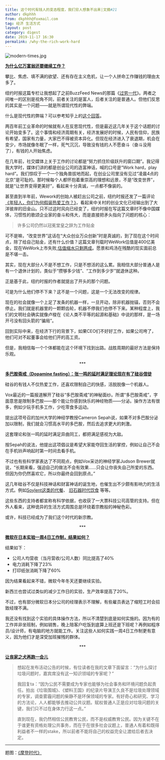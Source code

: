 ```yaml
---
title: 这个时代有钱人的变态程度，我们穷人想象不出来|文摘#21
author: dkphhh
from: dkphhh@foxmail.com
tag: 经济 生活方式
layout: post
category: digest
date: 2019-11-17 16:30
permalink: /why-the-rich-work-hard
---
```


![modern-times.jpg](https://i.loli.net/2019/11/17/ohSxKjGUMR5ZJWE.jpg)

**[为什么亿万富翁还要继续工作？]( https://cn.nytimes.com/style/20191022/rich-people-things/ )**

攀比、焦虑、填不满的欲望、还有存在主义危机，让一个人拼命工作赚钱的理由太多了。

纽约时报这篇专栏让我想起了之前BuzzFeed News的那篇《[过劳一代](https://mp.weixin.qq.com/s/offUzY6HRuVUt20hGNWbEw)》。两者之间唯一的区别是视角不同，前者关注的是富人，后者关注的是普通人。但他们反思的其实是一个问题——就是所谓现代性的弊端。

什么是现代性的弊端？可以参考知乎上的[这个回答](https://www.zhihu.com/question/24418080/answer/39975040)。

两百年前工业革命的时候就有人在反思现代性，但是最近这几年关于这个话题的讨论开始变多了。这个事情和经济周期有关，经济发展好的时候，人民有信仰，民族有希望，国家有力量，大家巴不得被资本异化。但现在经济进入了衰退期，机会在变少，市场就像冬眠了一样，死气沉沉，导致没有钱的人不愿奋斗（奋斗没用了），有钱的人开始焦虑。

在几年前，社交媒体上关于工作的讨论都是“努力抓住阶级跃升的窗口期”。我记得我大学时，媒体们讲的都是创业公司的造富神话，喊的口号是“Work hard，play hard”。我们惊叹于一个一个独角兽拔地而起，在创业公司里没有见过“凌晨4点的北京”是可耻的。那时候每个人都怀抱着重崇高的理想和远景，不是“改变世界”，就是“让世界变得更美好”，看起来十分真诚，一点都不像装的。

甚至直到半年前，Wework的创始人被赶出公司之前，纽约时报还发了一篇评论[《年轻人，你们为何假装热爱工作？》](https://cn.nytimes.com/business/20190424/against-hustle-culture-rise-and-grind-tgim/)，看起来中关村的创业文化已经输出到了大洋彼岸的旧金山。只不过这时风向已经变了，纽约时报在写这篇文章时不像中国媒体，习惯性的歌颂企业家的奋斗和伟大，而是直接把矛头指向了问题的核心：

>  许多公司仍然以冠冕堂皇之辞为工作贴金 

可不是嘛，“改变世界”这话在“大众创业万众创新”时是真诚的，到了现在这个时间点，除了给自己贴金，还有什么价值？这篇文章刊载时WeWork估值是400亿美金，现在WeWork上市失败,[估值缩水只剩两成](http://www.caixin.com/2019-10-23/101474570.html)。愿景和鸡汤在残酷的现实面前总是不堪一击。

其实，现在大部分人不是不想工作，只是不想活的这么累。我相信大部分普通人是有一个退休计划的，类似于“攒够多少钱”、“工作到多少岁”就退休这种。

正是基于此，纽约时报的作者就提出了开头的那个问题。

可是为什么他们停不下来？这不是一个问题，这是一个无法改变的规律。

现在的社会就像一个上足了发条的机器一样，一旦开动，除非机器抛锚，否则不会停止。我们就是机器里的一颗颗齿轮，机器不停我们也停不下来。某种程度上，我们的文明社会确实就像卢梭在《论人类不平等的起源和基础》中说的那样，是一场开弓没有回头箭的“骗局”。

回到实际中来，在经济下行的背景下，如果CEO们不好好工作，如果公司垮了，他们可对不起董事会给他们开的高工资。

但是，我相信每一个个体都能在这个环境下找到出路。战胜周期的最好方法是保持乐观。

 <center>***</center>

**[多巴胺斋戒（Dopamine fasting）：张一鸣的延时满足理论现在有了硅谷信徒](https://www.vox.com/future-perfect/2019/11/13/20959424/dopamine-fasting-silicon-valley-trend-neuroscience)**

硅谷的有钱人不仅热爱工作，还喜欢限制自己的快感，活脱脱像一个机器人。

Vox最近的一篇报道解开了硅谷“多巴胺斋戒”的神秘面纱。所谓“多巴胺斋戒”，字面意思是限制多巴胺——那个能让你感到快乐的神经物质——分泌。操作方法有很多，例如少玩手机多工作，少吃零食多运动。

提出这项号召的加州大学的神经学教授Cameron Sepah说，如果不对多巴胺分泌加以限制，我们就会习惯高水平的多巴胺，然后去追求更大的刺激。

这套理论和张一鸣的延时满足异曲同工，都把满足感视为大敌。

按Sepah的说法，他提出这项倡议是希望大家能夺回生活的掌控，例如让自己不会在手机铃声响起时第一时间去看手机。

不过也有些科学家表达了不同观点，例如Vox采访的神经学家Judson Brewer就说，“长期来看，强迫自己的做法不会有效果……只会让你丧失自己所爱的东西。但因为你仍然喜欢它，所以你最终会回到原点。”

这几年硅谷不仅是科技神话和财富神话的诞生地，也催生出不少颇有影响力的生活方式。例如[Soylent这类的代餐](https://zh.wikipedia.org/zh-hans/Soylent)、 [旧石器时代饮食](https://en.wikipedia.org/wiki/Paleolithic_diet) 等等。

这些东西的支持者都宣称有科学依据，也收获了一大票科技公司高管的支持。但在外人看来，这种诡异的生活方式周围总是环绕着宗教般的神秘色彩。

或许，科技已经成为了我们这个时代的新宗教。

 <center>***</center>

**[微软在日本实验一周4日工作制，结果如何？](https://www.kornferry.com/institute/microsoft-four-day-workweek-employee-engagement?utm_campaign=11-14-19-twil&utm_source=marketo&utm_medium=email&mkt_tok=eyJpIjoiT1dJMVlqUXhNVFV3TUdObCIsInQiOiJtSmgrSGs1R0FYK3dqUWxWTTBRWFBwbVcxTnRUOHpvenNCWEx1OUR6eFYrSWtlYWY2bTQxelp2RzJuSjBhZjU3WVJjUXJubUJscUhDWVVWVjdwOUJhNmw5cnRkSVl5NkxBb0lmOVVnMVBPc0VEUzNac05uMVhLdTFPcG8yeE5CNCJ9)**

结果如下：

- 公司人均营收（当月营收/公司人数）同比提高了40%
- 电力消耗下降了23%
- 打印纸张消耗下降了60%

因为结果看起来不错，微软今年冬天还要继续实验。

新西兰也尝试过类似的减少工作日的实验，生产效率提高了20%。

不过，也有部分微软日本分公司的经理表示不理解，有些雇员表达了缩短工时会招致经理不满。

我还没有找到这个实验的具体操作方法，所以不清楚到底是如何实施的。因为有的工作并非坐班制，例如销售，晚上陪客户吃饭到底算上班还是下班呢？再例如程序员/设计师，有电脑的地方就能工作。关注这些人如何实践一周4日工作制更有意义，因为他们才是深受加班摧残的群体。

 <center>***</center>

**[让丧家之犬再跑一会儿](https://matters.news/@Nikko/%E8%AE%A9%E4%B8%A7%E5%AE%B6%E4%B9%8B%E7%8A%AC%E5%86%8D%E8%B7%91%E4%B8%80%E4%BC%9A%E5%84%BF-zdpuB2uXYrM44Q4KfzpdAsUtiqCH7vccj79m3iqvXTJH4ZS5s)**

> 想起在发布活动公告的时候，有位读者在我的文章下面留言：“为什么探讨垃圾问题时，嘉宾席没有这一知识领域的专家呢？”
>
> 我回复ta：“因为公民不需要成为专家也能够为社会事务和环境问题负起责任。拍出《垃圾围城》、《塑料王国》的纪录片导演王久良不是垃圾处理领域的专家，调查雾霾问题的柴静不是环保领域的专家。有好奇心和研究、学习的方法论，人人都能够去推动公共议题。赋权普通人正是应对垃圾问题的关键，我们只不过在身体力行这一点。”
>
> 直到现在，我仍然相信公民教育公民，而不是权威教育公民。因为关键不在于谁更有资格处理公共事务，而在于在很多社会议题上，普通人有着和既得利益者不一样的stake，所以前者不能将自己的权益完全让渡给后者去决定。

---

题图：[《摩登时代》](https://zh.wikipedia.org/zh-cn/%E6%91%A9%E7%99%BB%E6%99%82%E4%BB%A3)
